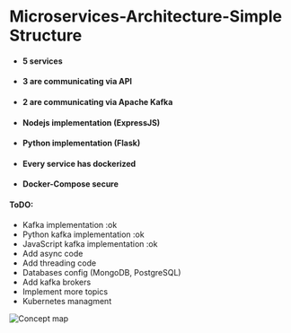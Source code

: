 # Microservices-Architecture-Simple Structure

- #### 5 services
- #### 3 are communicating via API
- #### 2 are communicating via Apache Kafka
- #### Nodejs implementation (ExpressJS)
- #### Python implementation (Flask)
- #### Every service has dockerized
- #### Docker-Compose secure

#### ToDO: 
- Kafka implementation :ok
- Python kafka implementation :ok
- JavaScript kafka implementation :ok
- Add async code
- Add threading code
- Databases config (MongoDB, PostgreSQL)
- Add kafka brokers
- Implement more topics
- Kubernetes managment

![Concept map](https://github.com/user-attachments/assets/ae9907f4-994e-4cfa-887d-5cf34dc6dfa9)
